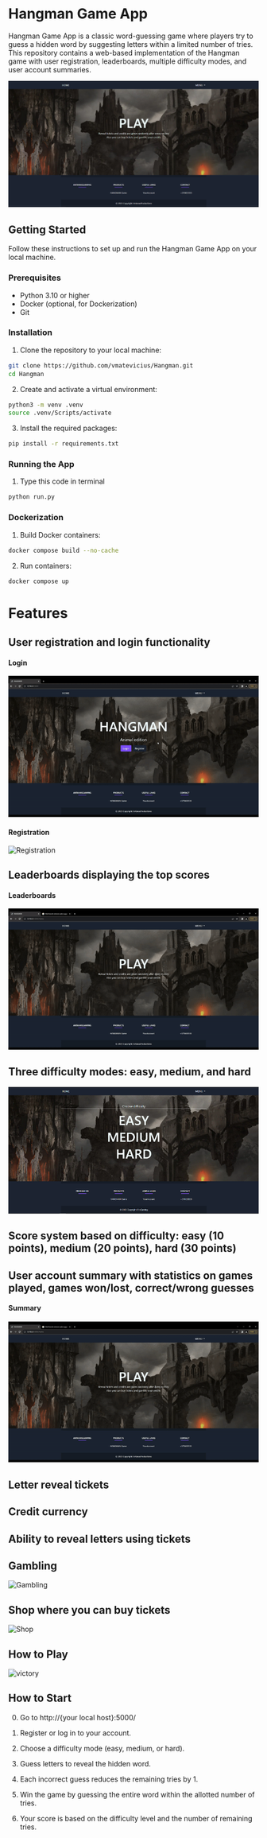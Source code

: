 # Hangman Game App

Hangman Game App is a classic word-guessing game where players try to guess a hidden word by suggesting letters within a limited number of tries. This repository contains a web-based implementation of the Hangman game with user registration, leaderboards, multiple difficulty modes, and user account summaries.

![Play](/app/static/play.png "Homepage")

## Getting Started

Follow these instructions to set up and run the Hangman Game App on your local machine.

### Prerequisites

- Python 3.10 or higher
- Docker (optional, for Dockerization)
- Git

### Installation

1. Clone the repository to your local machine:

```bash
git clone https://github.com/vmatevicius/Hangman.git
cd Hangman
```
 
2. Create and activate a virtual environment:

```bash
python3 -m venv .venv
source .venv/Scripts/activate
```
3. Install the required packages:

```bash
pip install -r requirements.txt
```

### Running the App

1. Type this code in terminal

```bash
python run.py
```

### Dockerization

1. Build Docker containers:

```bash
docker compose build --no-cache
```

2. Run containers:

```bash
docker compose up
```

# Features

## User registration and login functionality

#### Login

![Login](/app/static/gifs/login.gif "Login")

#### Registration

![Registration](/app/static/gifs/registration.gif "Registration")

## Leaderboards displaying the top scores

#### Leaderboards

![Leaderboards](/app/static/gifs/leaderboards.gif "Leaderboards")

## Three difficulty modes: easy, medium, and hard

![Difficulties](/app/static/difficulties.png "Difficulties")

## Score system based on difficulty: easy (10 points), medium (20 points), hard (30 points)

## User account summary with statistics on games played, games won/lost, correct/wrong guesses

#### Summary

![Summary](/app/static/gifs/account.gif "Summary")

## Letter reveal tickets

## Credit currency

## Ability to reveal letters using tickets

## Gambling

![Gambling](/app/static/gifs/gambling.gif "Gambling")

## Shop where you can buy tickets

![Shop](/app/static/gifs/shop.gif "Shop")

## How to Play

![victory](/app/static/gifs/victory.gif "victory")

## How to Start

0. Go to http://{your local host}:5000/

1. Register or log in to your account.

2. Choose a difficulty mode (easy, medium, or hard).

3. Guess letters to reveal the hidden word.

4. Each incorrect guess reduces the remaining tries by 1.

5. Win the game by guessing the entire word within the allotted number of tries.

6. Your score is based on the difficulty level and the number of remaining tries.
